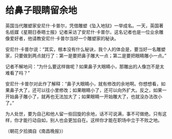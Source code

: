 # 给鼻子眼睛留余地

英国当代雕塑家安尼什·卡普尔，凭借雕塑《坠入地狱》一举成名。一天，英国著名纸媒《星期日泰晤士报》记者采访了安尼什·卡普尔，这名记者也是一位业余雕像爱好者，他请教安尼什·卡普尔当好一个雕塑家的秘诀。

安尼什·卡普尔说：“其实，根本没有什么秘诀，我个人的体会是，要当好一名雕塑家，只要做到两点就行了：第一是要把鼻子雕大一点；第二是要把眼睛雕小一点。”

记者不解地问：“为什么要这样做呢？如果鼻子大眼睛小，那雕出的人像岂不是太难看了吗？”

安尼什·卡普尔对此作了解释：“鼻子大眼睛小，就有修改的余地啊。你想想看，如果鼻子大了，还可以往小里修改；如果眼睛小了，还可以向外扩大。反之，如果一开始鼻子雕小了，就再也无法加大了；如果眼睛一开始雕大了，也就没办法改小了。”

为人处世，要为自己和他人留一些回旋的余地，话不可说满，事不可做绝。只有这样，你才能行动自如，别人也会更加自在。这样你才能在职场中立于不败之地。

（朝花夕拾摘自《南昌晚报》）